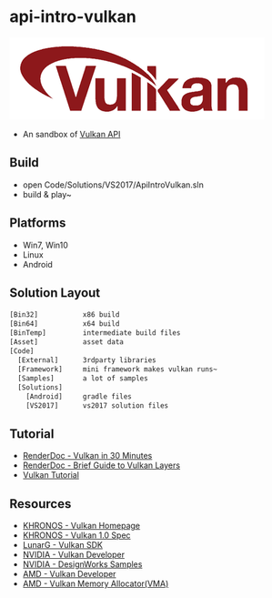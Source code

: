 # api-intro-vulkan

![](Asset/vulkan-logo.png)

 * An sandbox of [Vulkan API][1]


## Build

 * open Code/Solutions/VS2017/ApiIntroVulkan.sln
 * build & play~


## Platforms

 * Win7, Win10
 * Linux
 * Android


## Solution Layout

```
[Bin32]           x86 build
[Bin64]           x64 build
[BinTemp]         intermediate build files
[Asset]           asset data
[Code]
  [External]      3rdparty libraries
  [Framework]     mini framework makes vulkan runs~
  [Samples]       a lot of samples
  [Solutions]
    [Android]     gradle files
    [VS2017]      vs2017 solution files
```


## Tutorial

 * [RenderDoc - Vulkan in 30 Minutes][10]
 * [RenderDoc - Brief Guide to Vulkan Layers][11]
 * [Vulkan Tutorial][7]


## Resources

 * [KHRONOS - Vulkan Homepage][8]
 * [KHRONOS - Vulkan 1.0 Spec][9]
 * [LunarG - Vulkan SDK][6]
 * [NVIDIA - Vulkan Developer][2]
 * [NVIDIA - DesignWorks Samples][5]
 * [AMD - Vulkan Developer][3]
 * [AMD - Vulkan Memory Allocator(VMA)][4]


[1]:https://www.khronos.org/vulkan/
[2]:https://developer.nvidia.com/Vulkan
[3]:https://gpuopen.com/vulkan/
[4]:https://gpuopen.com/vulkan-memory-allocator/
[5]:https://github.com/nvpro-samples
[6]:https://www.lunarg.com/vulkan-sdk/
[7]:https://vulkan-tutorial.com/
[8]:https://www.khronos.org/vulkan/
[9]:https://www.khronos.org/registry/vulkan/specs/1.0/html/
[10]:https://renderdoc.org/vulkan-in-30-minutes.html
[11]:https://renderdoc.org/vulkan-layer-guide.html
